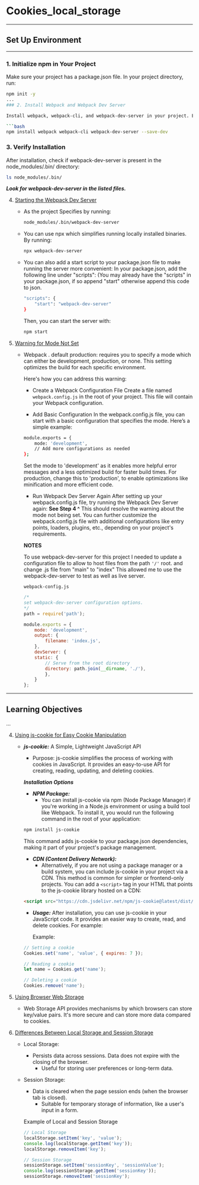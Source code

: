 # Cookies_local_storage

---

## Set Up Environment

---

### 1. Initialize npm in Your Project

Make sure your project has a package.json file. In your project directory, run:

```bash
npm init -y
...
### 2. Install Webpack and Webpack Dev Server

Install webpack, webpack-cli, and webpack-dev-server in your project. Ensure you are in the project root directory and run:

```bash
npm install webpack webpack-cli webpack-dev-server --save-dev
```

### 3. Verify Installation

After installation, check if webpack-dev-server is present in the node_modules/.bin/ directory:

```bash
ls node_modules/.bin/
```

***Look for webpack-dev-server in the listed files.***

   4. [Starting the Webpack Dev Server](#starting-the-webpack-dev-server)
      - As the project Specifies by running:

        ```bash
        node_modules/.bin/webpack-dev-server
        ```

      - You can use npx which simplifies running locally installed binaries. By running:

        ```bash
        npx webpack-dev-server
        ```

      - You can also add a start script to your package.json file to make running the server more convenient:
        In your package.json, add the following line under "scripts": (You may already have the "scripts" in your package.json, if so append "start" otherwise append this code to json.

        ```bash
        "scripts": {
            "start": "webpack-dev-server"
        }
        ```

        Then, you can start the server with:

        ```bash
        npm start
        ```

   5. [Warning for Mode Not Set](#warning-for-mode-not-set)

      - Webpack . default production: requires you to specify a mode which can either be development, production, or none. This setting optimizes the build for each specific environment.

        Here's how you can address this warning:

        - Create a Webpack Configuration File
          Create a file named `webpack.config.js` in the root of your project. This file will contain your Webpack configuration.

        - Add Basic Configuration
          In the webpack.config.js file, you can start with a basic configuration that specifies the mode. Here’s a simple example:

        ```bash
        module.exports = {
            mode: 'development',
            // Add more configurations as needed
        };
        ```

        Set the mode to 'development' as it enables more helpful error messages and a less optimized build for faster build times.
         For production,  change this to 'production', to enable optimizations like minification and more efficient code.

        - Run Webpack Dev Server Again
          After setting up your webpack.config.js file, try running the Webpack Dev Server again:
          **See Step 4 ^**
          This should resolve the warning about the mode not being set. You can further customize the webpack.config.js file with additional configurations like entry points, loaders, plugins, etc., depending on your project's requirements.

        **NOTES**

        To use webpack-dev-server for this project I needed to update a configuration file to allow to host files from the path `'/'` root. and change .js file from "main" to "index"
        This allowed me to use the webpack-dev-server to test as well as live server.

        `webpack-config.js`

        ``` JavaScript
        /* 
        set webpack-dev-server configuration options.
        */
        path = require('path');

        module.exports = {
            mode: 'development',
            output: {
                filename: 'index.js',
            },
            devServer: {
            static: {
                // Serve from the root directory
                directory: path.join(__dirname, './'),
                },
            }
        };
        ```

---

## Learning Objectives

...

   4. [Using js-cookie for Easy Cookie Manipulation](#using-js-cookie-for-easy-cookie-manipulation)

      - ***js-cookie:*** A Simple, Lightweight JavaScript API
        - Purpose: js-cookie simplifies the process of working with cookies in JavaScript. It provides an easy-to-use API for creating, reading, updating, and deleting cookies.

        ***Installation Options***

        - ***NPM Package:***
          - You can install js-cookie via npm (Node Package Manager) if you're working in a Node.js environment or using a build tool like Webpack. To install it, you would run the following command in the root of your application:

        ```bash
        npm install js-cookie
        ```

         This command adds js-cookie to your package.json dependencies, making it part of your project's package management.

        - ***CDN (Content Delivery Network):***
          - Alternatively, if you are not using a package manager or a build system, you can include js-cookie in your project via a CDN. This method is common for simpler or frontend-only projects. You can add a `<script>` tag in your HTML that points to the js-cookie library hosted on a CDN:

        ```html
        <script src="https://cdn.jsdelivr.net/npm/js-cookie@latest/dist/js.cookie.min.js"></script>
        ```

        - ***Usage:***
          After installation, you can use js-cookie in your JavaScript code.
          It provides an easier way to create, read, and delete cookies.
          For example:

          Example:

        ```javascript
        // Setting a cookie
        Cookies.set('name', 'value', { expires: 7 });

        // Reading a cookie
        let name = Cookies.get('name');

        // Deleting a cookie
        Cookies.remove('name');
        ```

   5. [Using Browser Web Storage](#using-browser-web-storage)

      - Web Storage API provides mechanisms by which browsers can store key/value pairs.
          It's more secure and can store more data compared to cookies.

   6. [Differences Between Local Storage and Session Storage](#differences-between-local-storage-and-session-storage)

      - Local Storage:
        - Persists data across sessions. Data does not expire with the closing of the browser.
          - Useful for storing user preferences or long-term data.
      - Session Storage:
        - Data is cleared when the page session ends (when the browser tab is closed).
          - Suitable for temporary storage of information, like a user's input in a form.

        Example of Local and Session Storage

        ```javascript
        // Local Storage
        localStorage.setItem('key', 'value');
        console.log(localStorage.getItem('key'));
        localStorage.removeItem('key');

        // Session Storage
        sessionStorage.setItem('sessionKey', 'sessionValue');
        console.log(sessionStorage.getItem('sessionKey'));
        sessionStorage.removeItem('sessionKey');
        ```
